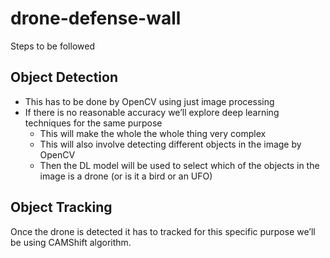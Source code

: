 # drone-defense-wall

Steps to be followed

## Object Detection  
* This has to be done by OpenCV using just image processing
* If there is no reasonable accuracy we’ll explore deep learning techniques for the same purpose
    * This will make the whole the whole thing very complex
    * This will also involve detecting different objects in the image by OpenCV
    * Then the DL model will be used to select which of the objects in the image is a drone (or is it a bird or an UFO)
    
## Object Tracking 
Once the drone is detected it has to tracked for this specific purpose we’ll be using CAMShift algorithm.
